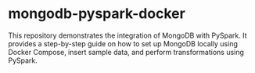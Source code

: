 # mongodb-pyspark-docker
This repository demonstrates the integration of MongoDB with PySpark. It provides a step-by-step guide on how to set up MongoDB locally using Docker Compose, insert sample data, and perform transformations using PySpark.
